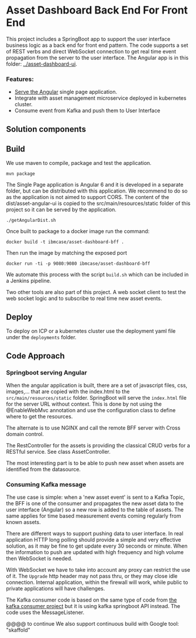 # Asset Dashboard Back End For Front End
This project includes a SpringBoot app to support the user interface business logic as a back end for front end pattern. The code supports a set of REST verbs and direct WebSocket connection to get real time event propagation from the server to the user interface. The Angular app is in this folder: [../asset-dashboard-ui](../asset-dashboard-ui).

### Features:
* [Serve the Angular](#springboot-serving-angular) single page application.
* Integrate with asset management microservice deployed in kubernetes cluster.
* Consume event from Kafka and push them to User Interface

## Solution components

## Build
We use maven to compile, package and test the application.
```
mvn package
```

The Single Page application is Angular 6 and it is developed in a separate folder, but can be distributed with this application. We recommend to do so as the application is not aimed to support CORS.
The content of the dist/asset-angular-ui is copied to the src/main/resources/static folder of this project so it can be served by the application.

```
./getAngularDist.sh
```

Once built to package to a docker image run the command:
```
docker build -t ibmcase/asset-dashboard-bff .
```
Then run the image by matching the exposed port
```
docker run -ti -p 9080:9080 ibmcase/asset-dashboard-bff
```
We automate this process with the script `build.sh` which can be included in a Jenkins pipeline.

Two other tools are also part of this project. A web socket client to test the web socket logic and to subscribe to real time new asset events.

## Deploy
To deploy on ICP or a kubernetes cluster use the deployment yaml file under the `deployments` folder.

## Code Approach
### Springboot serving Angular
When the angular application is built, there are a set of javascript files, css, images,... that are copied with the index.html to the  `src/main/resources/static` folder. SpringBoot will serve the `index.html` file for the server URL without context. This is done by not using the @EnableWebMvc annotation and use the configuration class to define where to get the resources.

The alternate is to use NGINX and call the remote BFF server with Cross domain control.  

The RestController for the assets is providing the classical CRUD verbs for a RESTful service. See class AssetController.

The most interesting part is to be able to push new asset when assets are identified from the datasource.

### Consuming Kafka message
The use case is simple: when a 'new asset event' is sent to a Kafka Topic, the BFF is one of the consumer and propagates the new asset data to the user interface (Angular) so a new row is added to the table of assets. The same applies for time based measurement events coming regularly from known assets.

There are different ways to support pushing data to user interface. In real application HTTP long polling should provide a simple and very effective solution, as it may be fine to get update every 30 seconds or minute. When the information to push are updated with high frequency and high volume then WebSocket is needed.

With WebSocket we have to take into account any proxy can restrict the use of it. The `Upgrade` http header may not pass thru, or they may close idle connection. Internal application, within the firewall will work, while public to private applications will have challenges.

The Kafka consumer code is based on the same type of code from [the kafka consumer project](../asset-consumer) but it is using kafka springboot API instead.
The code uses the MessageListener.   

@@@@ to continue
We also support continuous build with Google tool: "skaffold"
